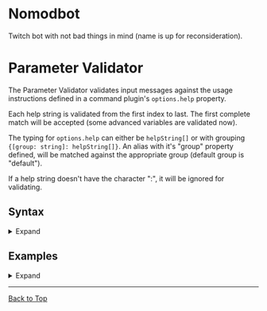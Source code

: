 # Nomodbot

Twitch bot with not bad things in mind (name is up for reconsideration).

# Parameter Validator
The Parameter Validator validates input messages against the usage instructions defined in a command plugin's `options.help` property.  

Each help string is validated from the first index to last. The first complete match will be accepted (some advanced variables are validated now).  

The typing for `options.help` can either be `helpString[]` or with grouping `{[group: string]: helpString[]}`. An alias with it's "group" property defined, will be matched against the appropriate group (default group is "default").  

If a help string doesn't have the character ":", it will be ignored for validating.

## Syntax

<details><summary>Expand</summary>

### Exact parameter
```
add | del | notcasesensitive | cAseSensitive
```
Accepted when the input is exactly the same (case-sensitive if the parameter name contains uppercase characters).  
Input is converted to lowercase if only lowercase characters were in the parameter  

### Variable parameter
```
<name> | <album> | <anything>
```
Always accepted if something was inputted (handling differs for [advanced types](#advanced-variable-parameter))

### Optional exact parameter
```
[override] | [force] | [CaseSensitive]
```
Accepted when the parameter is not defined or is exactly the same (case-sensitive if parameter name contains uppercase characters)  

### Optional variable parameter
```
[<name>] | [<default>] | [<track_number>]
```
Just like variable parameters but don't need to be defined. Following parameters must also be optional  

### Tuple parameter
```
add|del|edit | <this|that|reg/^thus$/i> | [1|2|3] | case|Sen|sitive
```
Accepted when one of the exact strings is matched. All of the strings are case-sensitive if any of them have an uppercase variable  
Input is converted to lowercase if only lowercase characters were in the tuple parameter  

### Multi-word parameter
```
777... | <message...> | [<reason...>] | <USERS...> | <0-1...> | 0|2...
```
Accepted when each of the upcoming words passes the check. No other parameter can follow  

### Advanced variable parameter
```
<USER> | <COMMAND> | <NUMBER> | <0-100> | <-Infinity-0> | <byte/^[01]{8}$/i>
```

**NUMBER**: Accepted if a valid number (Anything that doesn't convert to NaN with `+str`)  
**WORD**: Accepted if NOT a valid number (Anything that converts to NaN with `+str`)  
**INTEGER**, **INDEX**: Accepted if a valid whole number  
**Range (X-Y)**: Accepts numbers between the lowest inputted number and the highest (inclusive). Negative values are typed like "<-100--90>".  
Accepts whole numbers if none of the numbers had a decimal place, otherwise, fractions are allowed  
**Regexp (name/regex/flags)**: Accepts anything that matches with the regex  


The following parameters are accepted as valid if the parameter is defined but a message is returned if the check is not passed.  

**USER**, **CHANNEL**: Checks for the existence of the inputted user. Input is converted to user ids   
**COMMAND**: Checks that the inputted command exists. Input is converted to lowercase  
**!COMMAND**: Checks that the inputted command DOESN'T exists. Input is converted to lowercase  
**PLUGIN**: Checks that the inputted plugin (by id) exists. Input is converted to lowercase  
**!PLUGIN**: Checks that the inputted plugin (by id) DOESN'T exists. Input is converted to lowercase  

Plural versions are also accepted, INDEX -> INDEXES or USER -> USERS and so on.  

</details>

## Examples

<details><summary>Expand</summary>

Bold parameters are accepted

**Help string are no longer used for parameter validation in this way**  
**You should now use PluginLibary#addCall**(*this*, *this.call*, *group*, ***helpString***, *handler*) **for each help entry**  
**Replace *helpString* with a string like `add <quote...>` (The explanation and {alias} should not not included)**

Help strings, like in the quote command plugin:  
```javascript
help: [  
  'Add a new quote: {alias} add <quote...>',
  'Delete a quote: {alias} del <INDEX>',
  'Show quote: {alias} [<INDEX>]',
  'Edit quotes', // Ignored for validation (has no ':')
]  
```
Input: `"add "99 problems but physics aint one" - Albert Einstein, 1923"`  

| add        | 99             | ...            | Candidate |
| ---------- | -------------- | -------------- | :-------: |
| **add**    | **<quote...>** | **<quote...>** |     ✅     |
| del        | **\<INDEX>**   |                |           |
| [\<INDEX>] |                |                |           |

---

### Order matters

```javascript
help: [  
  'Define a new default message: {alias} <message...>',
  'Define a new number message: {alias} <NUMBER> <message...>',
]  
```
Input: `"999 My cool message"`  

| 999              | My               | ...              | Candidate |
| ---------------- | ---------------- | ---------------- | :-------: |
| **<message...>** | **<message...>** | **<message...>** |     ✅     |
| **\<NUMBER>**    | **<message...>** | **<message...>** |           |

Because of the order that the help strings were inputted, the second one can never be selected.

Now with reverse order of help strings:

```javascript
help: [  
  'Define a new number message: {alias} <NUMBER> <message...>',
  'Define a new default message: {alias} <message...>',
]  
```
Input: `"999 My 999th message"`  

| 999              | My               | ...              | Candidate |
| ---------------- | ---------------- | ---------------- | :-------: |
| **\<NUMBER>**    | **<message...>** | **<message...>** |     ✅     |
| **<message...>** | **<message...>** | **<message...>** |           |

Input: `"The defaultly cool message"`  

| 999              | My               | ...              | Candidate |
| ---------------- | ---------------- | ---------------- | :-------: |
| \<NUMBER>        | **<message...>** | **<message...>** |           |
| **<message...>** | **<message...>** | **<message...>** |     ✅     |

---

### USER parameter

```javascript
help: [  
  'Ping user: {alias} <USER>',
  'Something else: {alias} <not_user>', // Never reached
]  
```

Input: `"archimo"`  

| archimo        | Candidate |
| -------------- | :-------: |
| **\<USER>**    |     ✅     |
| **<not_user>** |           |

Expectedly the first one is selected because it is a valid user (**this is not why it was selected**)  
\<USER> parameters are also converted to user id's when passed to the command plugin.

Input: `"not-real-user"`  

| not-real-user  | Candidate |
| -------------- | :-------: |
| **\<USER>**    |     ✅     |
| **<not_user>** |           |

The first one is again selected, because \<USER>, \<COMMAND> and \<PLUGIN> accept ANY defined inputs BUT an error message is returned when that user/command/plugin is not found.

Output: `"Cannot find user (param 1)"`  

---

### Tuple parameter

```javascript
help: [  
  'Binary data: {alias} 0|1...',
  'Decimals: {alias} 0|1|2|3|4|5|6|7|8|9...',
]  
```

Input: `"0 0 1 1 1 0 1 0 0 0 1 0 1 0 0 1"`  

| 0                                   | ...                                 | Candidate |
| ----------------------------------- | ----------------------------------- | :-------: |
| **0\|1...**                         | **0\|1...**                         |     ✅     |
| **0\|1\|2\|3\|4\|5\|6\|7\|8\|9...** | **0\|1\|2\|3\|4\|5\|6\|7\|8\|9...** |           |

Input: `"0 1 9"`  

| 0                                   | 1                                   | 9                                   | Candidate |
| ----------------------------------- | ----------------------------------- | ----------------------------------- | :-------: |
| **0\|1...**                         | **0\|1...**                         | 0\|1...                             |           |
| **0\|1\|2\|3\|4\|5\|6\|7\|8\|9...** | **0\|1\|2\|3\|4\|5\|6\|7\|8\|9...** | **0\|1\|2\|3\|4\|5\|6\|7\|8\|9...** |     ✅     |

---

### Regular Expressions

```javascript
help: [  
  'Byte data: {alias} <byte/^[01]{8}$/i>...',
  'Hex data: {alias} </([0-9a-f]{2}/i>...',
]  
```

Input: `"00111010 00101001"`  

| 00111010                  | 00101001                  | Candidate |
| ------------------------- | ------------------------- | :-------: |
| **<byte/^[01]{8}$/i>...** | **<byte/^[01]{8}$/i>...** |     ✅     |
| </([0-9a-f]{2}/i>...      | </([0-9a-f]{2}/i>...      |           |

Input: `"3A 29"`  

| 3A                       | 29                       | Candidate |
| ------------------------ | ------------------------ | :-------: |
| <byte/^[01]{8}$/i>...    | <byte/^[01]{8}$/i>...    |           |
| **</([0-9a-f]{2}/i>...** | **</([0-9a-f]{2}/i>...** |     ✅     |

</details>

---

[Back to Top](#nomodbot)
